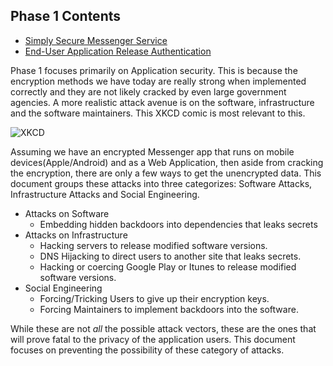 ## Phase 1 Contents

* [Simply Secure Messenger Service](ssms.md)
* [End-User Application Release Authentication](euara.md)

Phase 1 focuses primarily on Application security. This is because the encryption methods we have today are really strong when implemented correctly and they are not likely cracked by even large government agencies. A more realistic attack avenue is on the software, infrastructure and the software maintainers. This XKCD comic is most relevant to this.

![XKCD](https://imgs.xkcd.com/comics/security.png)

Assuming we have an encrypted Messenger app that runs on mobile devices(Apple/Android) and as a Web Application, then aside from cracking the encryption, there are only a few ways to get the unencrypted data. This document groups these attacks into three categorizes: Software Attacks, Infrastructure Attacks and Social Engineering.

 * Attacks on Software
   * Embedding hidden backdoors into dependencies that leaks secrets
 * Attacks on Infrastructure
    * Hacking servers to release modified software versions.
    * DNS Hijacking to direct users to another site that leaks secrets.
    * Hacking or coercing Google Play or Itunes to release modified software versions.
 * Social Engineering
   * Forcing/Tricking Users to give up their encryption keys.
   * Forcing Maintainers to implement backdoors into the software.

While these are not *all* the possible attack vectors, these are the ones that will prove fatal to the privacy of the application users. This document focuses on preventing the possibility of these category of attacks.
